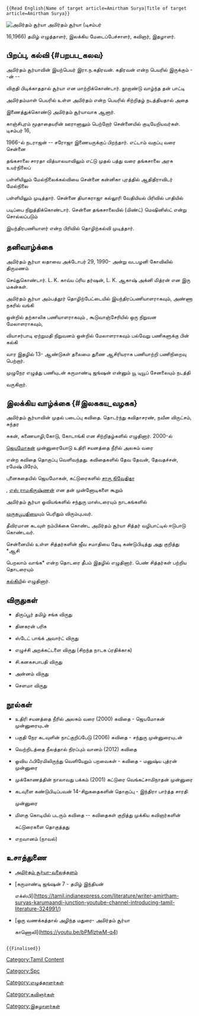 ```{=mediawiki}
{{Read English|Name of target article=Amirtham Surya|Title of target article=Amirtham Surya}}
```
![அமிர்தம் சூர்யா](Amirtham-surya.png "அமிர்தம் சூர்யா") அமிர்தம் சூர்யா (டிசம்பர்
16,1966) தமிழ் எழுத்தாளர், இலக்கிய மேடைப்பேச்சாளர், கவிஞர், இதழாளர்.

## பிறப்பு, கல்வி {#பறபப_கலவ}

அமிர்தம் சூர்யாவின் இயற்பெயர் இரா.ந.கதிரவன். கதிரவன் என்ற பெயரில் இருக்கும் --ன் --
விகுதி பிடிக்காததால் சூர்யா என மாற்றிக்கொண்டார். நூறாண்டு வாழ்ந்த தன் பாட்டி
அமிர்தம்மாள் பெயரில் உள்ள அமிர்தம் என்ற பெயரில் சிற்றிதழ் நடத்தியதால் அதை
இணைத்துக்கொண்டு அமிர்தம் சூர்யாவாக ஆனார்.

காஞ்சிபுரம் மூதாதையரின் ஊரானாலும் பெற்றோர் சென்னையில் குடியேறியவர்கள். டிசம்பர் 16,
1966-ல் நடராஜன் -- சரோஜா இணையருக்குப் பிறந்தார். எட்டாம் வகுப்பு வரை சென்னை
தங்கசாலை சாரதா வித்யாலயாவிலும் எட்டு முதல் பத்து வரை தங்கசாலை அரசு உயர்நிலைப்
பள்ளியிலும் மேல்நிலைக்கல்வியை சென்னை கன்னிகா புரத்தில் ஆதிதிராவிடர் மேல்நிலை
பள்ளியிலும் முடித்தார். சென்னை தியாகராஜா கல்லூரி வேதியியல் பிரிவில் பாதியில்
படிப்பை நிறுத்திக்கொண்டார். சென்னை தங்கசாலையில் (மிண்ட்) மெஷினிஸ்ட் என்று சொல்லப்படும்
இயந்திரபணியாளர் என்ற பிரிவில் தொழிற்கல்வி முடித்தார்.

## தனிவாழ்க்கை

அமிர்தம் சூர்யா லதாவை அக்டோபர் 29, 1990- அன்று வடபழனி கோவிலில் திருமணம்
செய்துகொண்டார். L. K. காவ்ய ப்ரிய தர்ஷன், L. K. ஆகாஷ் அக்னி மித்ரன் என இரு மகன்கள்.

அமிர்தம் சூர்யா அம்பத்தூர் தொழிற்பேட்டையில் இயந்திரப்பணியாளராகவும், அண்ணா நகரில் வங்கி
ஒன்றில் தற்காலிக பணியாளராகவும் , கூடுவாஞ்சேரியில் ஒரு நிறுவன மேலாளராகவும்,
வியாசர்பாடி ஏற்றுமதி நிறுவனம் ஒன்றில் மேலாளராகவும் பல்வேறு பணிகளுக்கு பின் கல்கி
வார இதழில் 13- ஆண்டுகள் தலைமை துணை ஆசிரியராக பணியாற்றி பணிநிறைவு பெற்றார்.
முழுநேர எழுத்து பணியுடன் கருமாண்டி ஜங்ஷன் என்னும் யூ டியூப் சேனலையும் நடத்தி
வருகிறார்.

## இலக்கிய வாழ்க்கை {#இலககய_வழகக}

அமிர்தம் சூர்யாவின் முதல் படைப்பு கவிதை. தொடர்ந்து கவிதாசரண், நவீன விருட்சம், சுந்தர
சுகன், கணையாழி,கோடு, கோடாங்கி என சிற்றிதழ்களில் எழுதினார். 2000-ல்
[ஜெயமோகன்](ஜெயமோகன் "wikilink") முன்னுரையோடு உதிரி சயனத்தை நீரில் அலசும் வரை
என்ற கவிதை தொகுப்பு வெளிவந்தது. கவிதைகளில் தேவ தேவன், தேவதச்சன், ரமேஷ் பிரேம்,
புனைகதையில் ஜெயமோகன், கட்டுரைகளில் [சாரு நிவேதிதா](சாரு_நிவேதிதா "wikilink")
, [எஸ் ராமகிருஷ்ணன்](எஸ்._ராமகிருஷ்ணன் "wikilink") என தன் முன்னோடிகளை கூறும்
அமிர்தம் சூர்யா ஓவியங்களில் சந்துரு மாஸ்டரையும் நாடகங்களில்
[முருகபூபதிய](ச._முருகபூபதி "wikilink")ையும் பெரிதும் விரும்புபவர்.

தீவிரமான கடவுள் நம்பிக்கை கொண்ட அமிர்தம் சூர்யா சித்தர் வழிபாட்டில் ஈடுபாடு கொண்டவர்.
சென்னையில் உள்ள சித்தர்களின் ஜீவ சமாதியை தேடி கண்டுபிடித்து அது குறித்து *ஆசி
பெறலாம் வாங்க* என்ற தொடரை தீபம் இதழில் எழுதினார். பெண் சித்தர்கள் பற்றிய தொடரையும்
[கல்கிய](கல்கி_(வார_இதழ்) "wikilink")ில் எழுதினார்.

## விருதுகள்

-   திருப்பூர் தமிழ் சங்க விருது
-   தினகரன் பரிசு
-   ஸ்டேட் பாங்க் அவார்ட் விருது
-   எழுச்சி அறக்கட்டளை விருது (சிறந்த நாடக ப்ரதிக்காக)
-   சி.கனகசபாபதி விருது
-   அன்னம் விருது
-   செளமா விருது

## நூல்கள்

-   உதிரி சயனத்தை நீரில் அலசும் வரை (2000) கவிதை - ஜெயமோகன் முன்னுரையுடன்
-   பகுதி நேர கடவுளின் நாட்குறிப்பேடு (2006) கவிதை - சந்துரு முன்னுரையுடன்
-   வெற்றிடத்தை நீலத்தால் நிரப்பும் வானம் (2012) கவிதை
-   ஓவிய ஃபிரேமிலிருந்து வெளியேறும் பறவைகள் - கவிதை - மனுஷ்ய புத்ரன் முன்னுரை
-   முக்கோணத்தின் நாலாவது பக்கம் (2001) கட்டுரை வெங்கட்சாமிநாதன் முன்னுரை
-   கடவுளை கண்டுபிடிப்பவன் 14-சிறுகதைகளின் தொகுப்பு - இந்திரா பார்த்த சாரதி
    முன்னுரை
-   மிளகு கொடியில் படரும் கவிதை -- கவிதைகள் குறித்து முக்கிய கவிஞர்களின்
    கட்டுரைகளை தொகுத்தது
-   எறவானம் (நாவல்)

## உசாத்துணை

-   [அமிர்தம் சூர்யா-வலைத்தளம்](https://amirthamsurya.blogspot.com/)
-   [கருமாண்டி ஜங்ஷன் 7 - தமிழ் இந்தியன்
    எக்ஸ்பி](https://tamil.indianexpress.com/literature/writer-amirtham-suryas-karumaandi-junction-youtube-channel-introducing-tamil-literature-324991/)
-   [ஒரு வணக்கத்தால் அழிந்த மதுரை- அமிர்தம் சூர்யா
    காணொலி](https://youtu.be/bPMlztwM-q4)

```{=mediawiki}
{{Finalised}}
```
[Category:Tamil Content](Category:Tamil_Content "wikilink")
[Category:Spc](Category:Spc "wikilink")
[Category:எழுத்தாளர்கள்](Category:எழுத்தாளர்கள் "wikilink")
[Category:கவிஞர்கள்](Category:கவிஞர்கள் "wikilink")
[Category:இதழாளர்கள்](Category:இதழாளர்கள் "wikilink")

